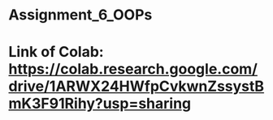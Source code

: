 # Assignment_6_OOPs

# Link of Colab: https://colab.research.google.com/drive/1ARWX24HWfpCvkwnZssystBmK3F91Rihy?usp=sharing
